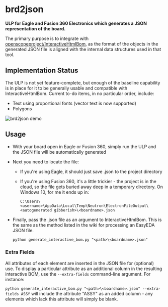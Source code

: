 # brd2json
**ULP for Eagle and Fusion 360 Electronics which generates a JSON representation of the board.**

The primary purpose is to integrate with [openscopeproject/InteractiveHtmlBom](https://github.com/openscopeproject/InteractiveHtmlBom), as the format of the objects in the generated JSON file is aligned with the internal data structures used in that tool.

## Implementation Status
The ULP is not yet feature-complete, but enough of the baseline capability is in place for it to be generally usable and compatible with InteractiveHtmlBom.  Current to-do items, in no particular order, include:
* Text using proportional fonts (vector text is now supported)
* Polygons

![brd2json demo](https://j.gifs.com/gZw31k.gif)

## Usage
* With your board open in Eagle or Fusion 360, simply run the ULP and the JSON file will be automatically generated
* Next you need to locate the file:
  * If you're using Eagle, it should just save <boardname>.json to the project directory
  * If you're using Fusion 360, it's a little trickier - the project is in the cloud, so the file gets buried away deep in a temporary directory.  On Windows 10, for me it ends up in:
  
    `C:\Users\<username>\AppData\Local\Temp\Neutron\ElectronFileOutput\<autogenerated gibberish>\<boardname>.json`
* Finally, pass the .json file as an argument to InteractiveHtmlBom. This is the same as the method listed in the wiki for processing an EasyEDA JSON file.

  `python generate_interactive_bom.py "<path>\<boardname>.json"`
  
### Extra Fields
All attributes of each element are inserted in the JSON file for (optional) use.  To display a particular attribute as an additional column in the resulting interactive BOM, use the `--extra-fields` command-line argument.  For instance:

`python generate_interactive_bom.py "<path>\<boardname>.json" --extra-fields ASSY` will include the attribute "ASSY" as an added column - any elements which lack this attribute will simply be blank.
